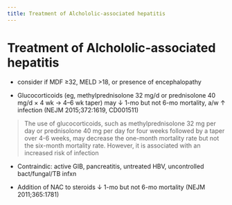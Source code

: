 ```yaml
---
title: Treatment of Alchololic-associated hepatitis
---
```

# Treatment of Alchololic-associated hepatitis

* consider if MDF ≥32, MELD >18, or presence of encephalopathy

* Glucocorticoids (eg, methylprednisolone 32 mg/d or prednisolone 40 mg/d × 4 wk → 4–6 wk taper) may ↓ 1-mo but not 6-mo mortality, a/w ↑ infection (NEJM 2015;372:1619, CD001511)
> The use of glucocorticoids, such as methylprednisolone 32 mg per day or prednisolone 40 mg per day for four weeks followed by a taper over 4-6 weeks, may decrease the one-month mortality rate but not the six-month mortality rate. However, it is associated with an increased risk of infection

* Contraindic: active GIB, pancreatitis, untreated HBV, uncontrolled bact/fungal/TB infxn

* Addition of NAC to steroids ↓ 1-mo but not 6-mo mortality (NEJM 2011;365:1781)
